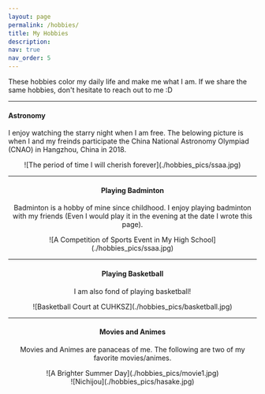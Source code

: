 ```yaml
---
layout: page
permalink: /hobbies/
title: My Hobbies
description: 
nav: true
nav_order: 5
---
```


These hobbies color my daily life and make me what I am. If we share the same hobbies, don't hesitate to reach out to me :D  
  
---  
#### Astronomy  
I enjoy watching the starry night when I am free. The belowing picture is when I and my freinds participate the China National Astronomy Olympiad (CNAO) in Hangzhou, China in 2018.  
<div align=center>![The period of time I will cherish forever](./hobbies_pics/ssaa.jpg)  

--- 
#### Playing Badminton  
Badminton is a hobby of mine since childhood. I enjoy playing badminton with my friends (Even I would play it in the evening at the date I wrote this page).  
<div align=center>![A Competition of Sports Event in My High School](./hobbies_pics/ssaa.jpg)  

---  
#### Playing Basketball  
I am also fond of playing basketball!  
<div align=center>![Basketball Court at CUHKSZ](./hobbies_pics/basketball.jpg)  

---  
#### Movies and Animes  
Movies and Animes are panaceas of me. The following are two of my favorite movies/animes.
<div align=center>![A Brighter Summer Day](./hobbies_pics/movie1.jpg)  
<div align=center>![Nichijou](./hobbies_pics/hasake.jpg)  

